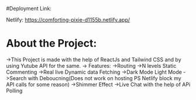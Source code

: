 #Deployment Link:

Netlify: https://comforting-pixie-d1155b.netlify.app/


# About the Project:
->This Project is made with the help of ReactJs and Tailwind CSS and by using Yutube API for the same.
-> Features:
  ->Routing
  ->N levels Static Commenting
  ->Real live Dynamic data Fetching
  ->Dark Mode Light Mode
  ->Search with Deboucning(Does not work on hosting PS Netlify block my API calls for some reason)
  ->Shimmer Effect
  ->Live Chat with the help of APi Polling

